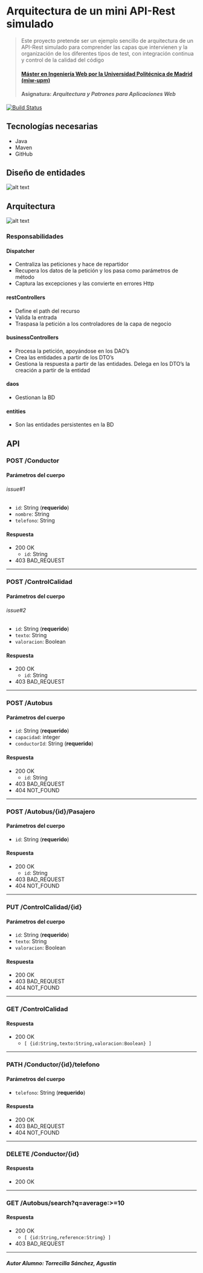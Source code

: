 # Arquitectura de un mini API-Rest simulado
> Este proyecto pretende ser un ejemplo sencillo de arquitectura de un API-Rest simulado para comprender las capas que intervienen y la organización de los diferentes tipos de test, con integración continua y control de la calidad del código
> #### [Máster en Ingeniería Web por la Universidad Politécnica de Madrid (miw-upm)](http://miw.etsisi.upm.es)
> #### Asignatura: *Arquitectura y Patrones para Aplicaciones Web*

[![Build Status](https://travis-ci.org/miw-upm/APAW-themes-layers.svg?branch=develop)](https://travis-ci.org/miw-upm/APAW-themes-layers)

## Tecnologías necesarias
* Java
* Maven
* GitHub

## Diseño de entidades
![alt text](screenshots/entities.jpg)

## Arquitectura
![alt text](screenshots/themes-architecture-diagram.png)
### Responsabilidades
#### Dispatcher
* Centraliza las peticiones y hace de repartidor
* Recupera los datos de la petición y los pasa como parámetros de método
* Captura las excepciones y las convierte en errores Http
#### restControllers
* Define el path del recurso
* Valida la entrada
* Traspasa la petición a los controladores de la capa de negocio
#### businessControllers
* Procesa la petición, apoyándose en los DAO’s
* Crea las entidades a partir de los DTO’s
* Gestiona la respuesta a partir de las entidades. Delega en los DTO’s la creación a partir de la entidad
#### daos
* Gestionan la BD
#### entities
* Son las entidades persistentes en la BD

## API
### POST /Conductor
#### Parámetros del cuerpo
###### issue#1
- `id`: String (**requerido**)
- `nombre`: String
- `telefono`: String
#### Respuesta
- 200 OK 
  - `id`: String
- 403 BAD_REQUEST
---
### POST /ControlCalidad
#### Parámetros del cuerpo
###### issue#2
- `id`: String (**requerido**)
- `texto`: String
- `valoracion`: Boolean
#### Respuesta
- 200 OK 
  - `id`: String
- 403 BAD_REQUEST
---
### POST /Autobus
#### Parámetros del cuerpo
- `id`: String (**requerido**)
- `capacidad`: integer
- `conductorId`: String (**requerido**)
#### Respuesta
- 200 OK 
  - `id`: String
- 403 BAD_REQUEST
- 404 NOT_FOUND
---

### POST /Autobus/{id}/Pasajero
#### Parámetros del cuerpo
- `id`: String (**requerido**)
#### Respuesta
- 200 OK 
  - `id`: String
- 403 BAD_REQUEST
- 404 NOT_FOUND
---
### PUT /ControlCalidad/{id}
#### Parámetros del cuerpo
- `id`: String (**requerido**)
- `texto`: String
- `valoracion`: Boolean
#### Respuesta
- 200 OK 
- 403 BAD_REQUEST
- 404 NOT_FOUND
--- 
### GET /ControlCalidad
#### Respuesta
- 200 OK 
  - `[ {id:String,texto:String,valoracion:Boolean} ]`
---
### PATH /Conductor/{id}/telefono
#### Parámetros del cuerpo
- `telefono`: String (**requerido**)
#### Respuesta
- 200 OK 
- 403 BAD_REQUEST
- 404 NOT_FOUND
---
### DELETE /Conductor/{id}
#### Respuesta
- 200 OK 
---
### GET /Autobus/search?q=average:>=10
#### Respuesta
- 200 OK
  - `[ {id:String,reference:String} ]`
- 403 BAD_REQUEST
---

##### Autor Alumno: Torrecilla Sánchez, Agustin
